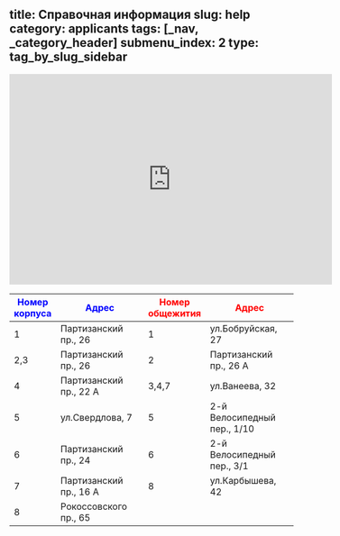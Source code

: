 title: Справочная информация
slug: help
category: applicants
tags: [_nav, _category_header]
submenu_index: 2
type: tag_by_slug_sidebar
---

<iframe src="https://mapsengine.google.com/map/embed?mid=zYZPGNWWUhS0.kkIUmigsj6Cc"
        frameborder="0" style="border:0" width="572" height="374"></iframe>

<table class="table-help-inf">
  <thead>
    <tr>
      <th style="color: blue">Номер корпуса</th>
      <th style="color: blue">Адрес</th>
      <th style="color: red">Номер общежития</th>
      <th style="color: red">Адрес</th>
    </tr>
  </thead>
  <tbody>
    <tr>
      <td style="width: 10%" class="table-help">1</td>
      <td style="width: 40%">Партизанский пр., 26</td>
      <td style="width: 10%" class="table-help">1</td>
      <td style="width: 40%">ул.Бобруйская, 27</td>
    </tr>
    <tr>
      <td style="width: 10%" class="table-help">2,3</td>
      <td style="width: 40%">Партизанский пр., 26</td>
      <td style="width: 10%" class="table-help">2</td>
      <td style="width: 40%">Партизанский пр., 26 А</td>
    </tr>
    <tr>
      <td style="width: 10%" class="table-help">4</td>
      <td style="width: 40%">Партизанский пр., 22 А</td>
      <td style="width: 10%" class="table-help">3,4,7</td>
      <td style="width: 40%">ул.Ванеева, 32</td>
    </tr>
    <tr>
      <td style="width:10%" class="table-help">5</td>
      <td style="width:40%">ул.Свердлова, 7</td>
      <td style="width:10%" class="table-help">5</td>
      <td style="width:40%">2-й Велосипедный пер., 1/10</td>
    </tr>
    <tr>
      <td style="width:10%" class="table-help">6</td>
      <td style="width:40%">Партизанский пр., 24</td>
      <td style="width:10%" class="table-help">6</td>
      <td style="width:40%">2-й Велосипедный пер., 3/1</td>
    </tr>
    <tr>
      <td style="width:10%" class="table-help">7</td>
      <td style="width:40%">Партизанский пр., 16 А</td>
      <td style="width:10%" class="table-help">8</td>
      <td style="width:40%">ул.Карбышева, 42</td>
    </tr>
    <tr>
      <td style="width:10%" class="table-help">8</td>
      <td style="width:40%">Рокоссовского пр., 65</td>
      <td style="width:10%" class="table-help">&nbsp;</td>
      <td style="width:40%">&nbsp;</td>
    </tr>
  </tbody>
</table>
